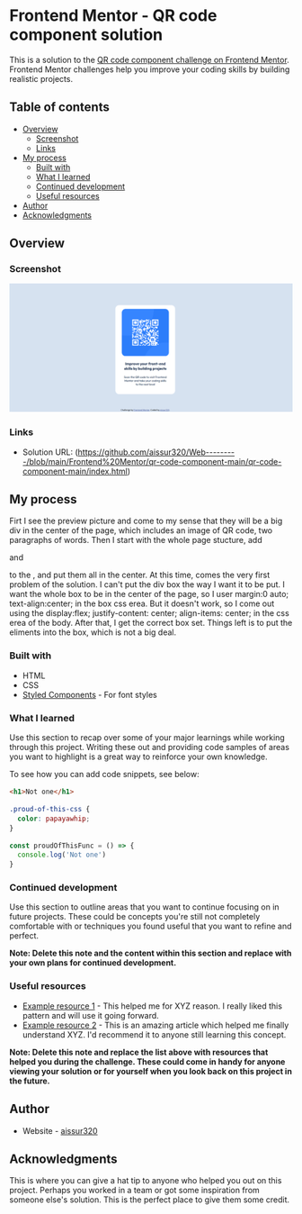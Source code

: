 # Frontend Mentor - QR code component solution

This is a solution to the [QR code component challenge on Frontend Mentor](https://www.frontendmentor.io/challenges/qr-code-component-iux_sIO_H). Frontend Mentor challenges help you improve your coding skills by building realistic projects. 

## Table of contents

- [Overview](#overview)
  - [Screenshot](#screenshot)
  - [Links](#links)
- [My process](#my-process)
  - [Built with](#built-with)
  - [What I learned](#what-i-learned)
  - [Continued development](#continued-development)
  - [Useful resources](#useful-resources)
- [Author](#author)
- [Acknowledgments](#acknowledgments)



## Overview

### Screenshot

![](./solution_view.png)

### Links

- Solution URL: (https://github.com/aissur320/Web---------/blob/main/Frontend%20Mentor/qr-code-component-main/qr-code-component-main/index.html)

## My process
  Firt I see the preview picture and come to my sense that they will be a big div in the center of the page, which includes an image of QR code, two paragraphs of words. 
  Then I start with the whole page stucture, add <div> and <p> to the <body>, and put them all in the center.
  At this time, comes the very first problem of the solution. I can't put the div box the way I want it to be put.
  I want the whole box to be in the center of the page, so I user margin:0 auto; text-align:center; in the box css erea.
  But it doesn't work, so I come out using the display:flex; justify-content: center; align-items: center; in the css erea of the body. After that, I get the correct box set. Things left is to put the eliments into the box, which is not a big deal.

### Built with

- HTML
- CSS
- [Styled Components](https://fonts.google.com/) - For font styles

### What I learned

Use this section to recap over some of your major learnings while working through this project. Writing these out and providing code samples of areas you want to highlight is a great way to reinforce your own knowledge.

To see how you can add code snippets, see below:

```html
<h1>Not one</h1>
```
```css
.proud-of-this-css {
  color: papayawhip;
}
```
```js
const proudOfThisFunc = () => {
  console.log('Not one')
}
```

### Continued development

Use this section to outline areas that you want to continue focusing on in future projects. These could be concepts you're still not completely comfortable with or techniques you found useful that you want to refine and perfect.

**Note: Delete this note and the content within this section and replace with your own plans for continued development.**

### Useful resources

- [Example resource 1](https://www.example.com) - This helped me for XYZ reason. I really liked this pattern and will use it going forward.
- [Example resource 2](https://www.example.com) - This is an amazing article which helped me finally understand XYZ. I'd recommend it to anyone still learning this concept.

**Note: Delete this note and replace the list above with resources that helped you during the challenge. These could come in handy for anyone viewing your solution or for yourself when you look back on this project in the future.**

## Author

- Website - [aissur320](https://github.com/aissur320)

## Acknowledgments

This is where you can give a hat tip to anyone who helped you out on this project. Perhaps you worked in a team or got some inspiration from someone else's solution. This is the perfect place to give them some credit.


